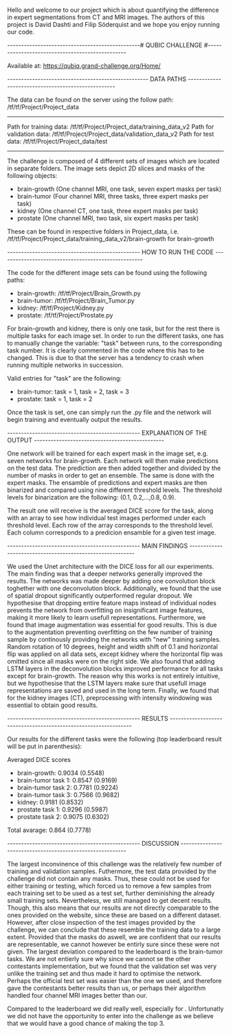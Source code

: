 Hello and welcome to our project which is about quantifying the difference in expert segmentations from CT and MRI images.
The authors of this project is David Dashti and Filip Söderquist and we hope you enjoy running our code.


------------------------------------------------# QUBIC CHALLENGE #------------------------------------------------

Available at: https://qubiq.grand-challenge.org/Home/

--------------------------------------------------- DATA PATHS ---------------------------------------------------

The data can be found on the server using the follow path: /tf/tf/Project/Project_data

-----------------
Path for training data:   /tf/tf/Project/Project_data/training_data_v2
Path for validation data: /tf/tf/Project/Project_data/validation_data_v2
Path for test data: /tf/tf/Project/Project_data/test

-----------------

The challenge is composed of 4 different sets of images which are located in separate folders. The image sets depict 2D slices and masks of the following objects:
- brain-growth (One channel MRI, one task, seven expert masks per task)
- brain-tumor (Four channel MRI, three tasks, three expert masks per task)
- kidney (One channel CT, one task, three expert masks per task)
- prostate (One channel MRI, two task, six expert masks per task)



These can be found in respective folders in Project_data, i.e. /tf/tf/Project/Project_data/training_data_v2/brain-growth for brain-growth

------------------------------------------------ HOW TO RUN THE CODE ----------------------------------------------------

The code for the different image sets can be found using the following paths:

- brain-growth: /tf/tf/Project/Brain_Growth.py
- brain-tumor:  /tf/tf/Project/Brain_Tumor.py
- kidney:	/tf/tf/Project/Kidney.py
- prostate: 	/tf/tf/Project/Prostate.py

For brain-growth and kidney, there is only one task, but for the rest there is multiple tasks for each image set.
In order to run the different tasks, one has to manually change the variable: "task" between runs, to the corresponding task number.
It is clearly commented in the code where this has to be changed. This is due to that the server has a tendency to crash when running multiple
networks in succession. 

Valid entries for "task" are the following:

- brain-tumor:  task = 1, task = 2, task = 3
- prostate: 	task = 1, task = 2

Once the task is set, one can simply run the .py file and the network will begin training and eventually output the results.

------------------------------------------------ EXPLANATION OF THE OUTPUT -----------------------------------------------

One network will be trained for each expert mask in the image set, e.g. seven networks for brain-growth. Each network will then make predictions on the test data. The 
prediction are then added together and divided by the number of masks in order to get an ensemble. The same is done with the expert masks. The ensamble of predictions
and expert masks are then binarized and compared using nine different threshold levels. The threshold levels for binarization are the following: (0.1, 0.2,...,0.8, 0.9).
 
The result one will receive is the averaged DICE score for the task, along with an array to see how individual test images performed under each threshold level.
Each row of the array corresponds to the threshold level. Each column corresponds to a predicion ensamble for a given test image.

------------------------------------------------ MAIN FINDINGS ----------------------------------------------------------

We used the Unet architecture with the DICE loss for all our experiments. The main finding was that a deeper networks generally improved the results. The networks was made deeper by adding one convolution block toghether with one deconvolution block. Additionally, we found that the use of spatial dropout significantly outperformed
regular dropout. We hypothesise that dropping entire feature maps instead of individual nodes prevents the network from overfitting on insignificant
image features, making it more likely to learn usefull representations. Furthermore, we found that image augmentation was essential for good results. This is due to the augmentation preventing overfitting on the few number of training sample by continously providing the networks with "new" training samples. Random rotation of 10 degrees, height and width shift of 0.1 and horizontal flip was applied on all data sets, except kidney where the horizontal flip was omitted since all masks were on the right side. We also found that adding LSTM layers in the deconvolution blocks improved performance for all tasks except for brain-growth. The reason why this works is not entirely intuitive, but we hypothesise that the LSTM layers make sure that usefull image representations are saved and used in the long term. Finally, we found that for the kidney images (CT), preprocessing with intensity windowing was essential to obtain good results. 

------------------------------------------------ RESULTS ----------------------------------------------------------------

Our results for the different tasks were the following (top leaderboard result will be put in parenthesis):

Averaged DICE scores
- brain-growth:         0.9034 (0.5548)
- brain-tumor task 1:   0.8547 (0.9169)
- brain-tumor task 2:   0.7781 (0.9224)
- brain-tumor task 3:   0.7566 (0.9682)
- kidney:               0.9181 (0.8532)
- prostate task 1:      0.9296 (0.5987)
- prostate task 2:      0.9075 (0.6302)

Total avarage:          0.864  (0.7778)

------------------------------------------------ DISCUSSION ----------------------------------------------------------

The largest inconvinence of this challenge was the relatively few number of training and validation samples. Futhermore, the test data provided by the challenge
did not contain any masks. Thus, these could not be used for either training or testing, which forced us to remove a few samples from each training set 
to be used as a test set, further deminishing the already small training sets. Nevertheless, we still managed to get decent results. Though, this also means that our results are not directly comparable to the ones provided on the website, since these are based on a different dataset. However, after close inspection of the test images provided by the challenge, we can conclude that these resemble the training data to a large extent. Provided that the masks do aswell, we are confident that our results are representable, we cannot however be entirly sure since these were not given. The largest deviation compared to the leaderboard is the brain-tumor tasks. We are not entierly sure why since we cannot se the other contestants implementation, but we found that the validation set was very unlike the training set and thus made it hard to optimise the network. Perhaps the official test set was easier than the one we used, and therefore gave the contestants better results than us, or perhaps their algorithm handled four channel MRI images better than our.

Compared to the leaderboard we did really well, especially for . Unfortunatly we did not have the opportunity to enter into the challenge as we believe that we would have a good chance of making the top 3.
